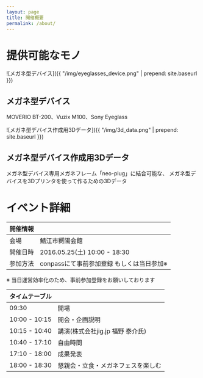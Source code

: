 ```yaml
---
layout: page
title: 開催概要
permalink: /about/
---
```


# 提供可能なモノ

![メガネ型デバイス]({{ "/img/eyeglasses_device.png" | prepend: site.baseurl }})

## メガネ型デバイス

MOVERIO BT-200、Vuzix M100、Sony Eyeglass


![メガネ型デバイス作成用3Dデータ]({{ "/img/3d_data.png" | prepend: site.baseurl }})

## メガネ型デバイス作成用3Dデータ

メガネ型デバイス専用メガネフレーム「neo-plug」に結合可能な、
メガネ型デバイスを3Dプリンタを使って作るための3Dデータ

# イベント詳細

| 開催情報 | |
| --- | --- |
| 会場 | 鯖江市嚮陽会館 |
| 開催日時 | 2016.05.25(土) 10:00 - 18:30 |
| 参加方法 | conpassにて事前参加登録  もしくは当日参加※ |

※ 当日運営効率化のため、事前参加登録をお願いしております

| タイムテーブル | |
| --- | --- |
| 09:30 | 開場 |
| 10:00 - 10:15 | 開会・企画説明 |
| 10:15 - 10:40 | 講演(株式会社jig.jp  福野 泰介氏) |
| 10:40 - 17:10 | 自由時間 |
| 17:10 - 18:00 | 成果発表 |
| 18:00 - 18:30 | 懇親会・立食・メガネフェスを楽しむ |
